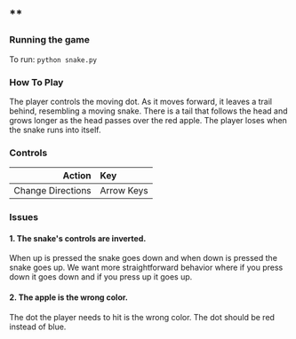 ## **
### **Running the game**
To run: `python snake.py`

### **How To Play**
The player controls the moving dot. As it moves forward, it leaves a trail behind, resembling a moving snake. There is a tail that follows the head and grows longer as the head passes over the red apple. The player loses when the snake runs into itself.

### **Controls**
| Action | Key |
|----:|:---|
|  Change Directions | Arrow Keys  |

### **Issues**
#### 1. The snake's controls are inverted.
When up is pressed the snake goes down and when down is pressed the snake goes up. We want more straightforward behavior where if you press down it goes down and if you press up it goes up.

#### 2. The apple is the wrong color.
The dot the player needs to hit is the wrong color. The dot should be red instead of blue.
